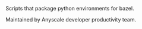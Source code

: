 Scripts that package python environments for bazel.

Maintained by Anyscale developer productivity team.
